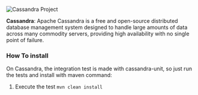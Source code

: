 
![Cassandra Project](https://github.com/JNOSQL/jnosql-site/blob/master/assets/img/logos/cassandra.png)


**Cassandra**: Apache Cassandra is a free and open-source distributed database management system designed to handle large amounts of data across many commodity servers, providing high availability with no single point of failure.

### How To install

On Cassandra, the integration test is made with cassandra-unit, so just run the tests and install with maven command:
1. Execute the test `mvn clean install`
